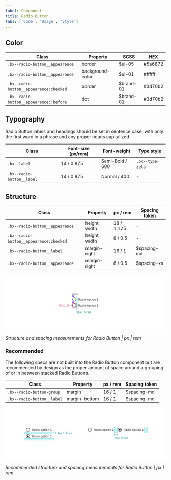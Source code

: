```yaml
---
label: Component
title: Radio Button
tabs: ['Code', 'Usage', 'Style']
---
```


## Color

| Class                                   | Property         | SCSS      | HEX     |
| --------------------------------------- | ---------------- | --------- | ------- |
| `.bx--radio-button__appearance`         | border           | $ui-05    | #5a6872 |
| `.bx--radio-button__appearance`         | background-color | $ui-01    | #ffffff |
| `.bx--radio-button__appearance:checked` | border           | $brand-01 | #3d70b2 |
| `.bx--radio-button__appearance::before` | dot              | $brand-01 | #3d70b2 |

## Typography

Radio Button labels and headings should be set in sentence case, with only the first word in a phrase and any proper nouns capitalized.

| Class                      | Font-size (px/rem) | Font-weight     | Type style       |
| -------------------------- | ------------------ | --------------- | ---------------- |
| `.bx--label`               | 14 / 0.875         | Semi-Bold / 600 | `.bx--type-zeta` |
| `.bx--radio-button__label` | 14 / 0.875         | Normal / 400    | -                |

## Structure

| Class                                     | Property      | px / rem   | Spacing token |
| ----------------------------------------- | ------------- | ---------- | ------------- |
| `.bx--radio-button__appearance`           | height, width | 18 / 1.125 | -             |
| `.bx--radio-button__appearance:checked`   | height, width | 8 / 0.5    | -             |            
| `.bx--radio-button__label`                | margin-right  | 16 / 1     | $spacing-md   |
| `.bx--radio-button__appearance`           | margin-right  | 8 / 0.5    | $spacing-xs   |

<div class="image-component">
    <img src="images/radio-button-style-1.png" alt="Structure and spacing measurements for a radio button" />
</div>

_Structure and spacing measurements for Radio Button | px | rem_

### Recommended

The following specs are not built into the Radio Button component but are recommended by design as the proper amount of space around a grouping of or in between stacked Radio Buttons.

| Class                      | Property      | px / rem | Spacing token |
| -------------------------- | ------------- | -------- | ------------- |
| `.bx--radio-button-group`  | margin        | 16 / 1   | $spacing-md   |
| `.bx--radio-button__label` | margin-bottom | 16 / 1   | $spacing-md   |

<div class="image-component">
    <img src="images/radio-button-style-2.png" alt="Structure and spacing measurements for a radio butto" />
</div>

_Recommended structure and spacing measurements for Radio Button | px | rem_
